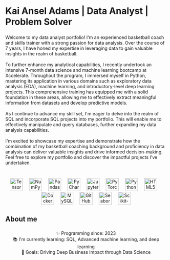 <h1 align="left">Kai Ansel Adams | Data Analyst | Problem Solver</h1>

###

<p align="left">Welcome to my data analyst portfolio! I'm an experienced basketball coach and skills trainer with a strong passion for data analysis. Over the course of 7 years, I have honed my expertise in leveraging data to gain valuable insights in the realm of basketball.<br><br>To further enhance my analytical capabilities, I recently undertook an intensive 7-month data science and machine learning bootcamp at Xccelerate. Throughout the program, I immersed myself in Python, mastering its application in various domains such as exploratory data analysis (EDA), machine learning, and introductory-level deep learning projects. This comprehensive training has equipped me with a solid foundation in these areas, allowing me to effectively extract meaningful information from datasets and develop predictive models.<br><br>As I continue to advance my skill set, I'm eager to delve into the realm of SQL and incorporate SQL projects into my portfolio. This will enable me to effectively manipulate and query databases, further expanding my data analysis capabilities.<br><br>I'm excited to showcase my expertise and demonstrate how the combination of my basketball coaching background and proficiency in data analysis can deliver valuable insights and drive informed decision-making. Feel free to explore my portfolio and discover the impactful projects I've undertaken.</p>

###

<br clear="both">

<div align="center">
  <img src="https://cdn.jsdelivr.net/gh/devicons/devicon/icons/tensorflow/tensorflow-original.svg" height="40" alt="TensorFlow logo" />
  <img width="12" />
  <img src="https://cdn.jsdelivr.net/gh/devicons/devicon/icons/numpy/numpy-original.svg" height="40" alt="NumPy logo" />
  <img width="12" />
  <img src="https://cdn.jsdelivr.net/gh/devicons/devicon/icons/pandas/pandas-original.svg" height="40" alt="Pandas logo" />
  <img width="12" />
  <img src="https://cdn.jsdelivr.net/gh/devicons/devicon/icons/pycharm/pycharm-original.svg" height="40" alt="PyCharm logo" />
  <img width="12" />
  <img src="https://cdn.jsdelivr.net/gh/devicons/devicon/icons/jupyter/jupyter-original.svg" height="40" alt="Jupyter logo" />
  <img width="12" />
  <img src="https://cdn.jsdelivr.net/gh/devicons/devicon/icons/pytorch/pytorch-original.svg" height="40" alt="PyTorch logo" />
  <img width="12" />
  <img src="https://cdn.jsdelivr.net/gh/devicons/devicon/icons/python/python-original.svg" height="40" alt="Python logo" />
  <img width="12" />
  <img src="https://cdn.jsdelivr.net/gh/devicons/devicon/icons/html5/html5-original.svg" height="40" alt="HTML5 logo" />
  <img width="12" />
  <img src="https://cdn.jsdelivr.net/gh/devicons/devicon/icons/docker/docker-original.svg" height="40" alt="Docker logo" />
  <img width="12" />
  <img src="https://cdn.jsdelivr.net/gh/devicons/devicon/icons/mysql/mysql-original.svg" height="40" alt="MySQL logo" />
  <img width="12" />
  <img src="https://cdn.jsdelivr.net/gh/devicons/devicon/icons/github/github-original.svg" height="40" alt="GitHub logo" />
  <img width="12" />
  <img src="https://seaborn.pydata.org/_static/logo-wide-lightbg.svg" height="40" alt="Seaborn logo" />
  <img width="12" />
  <img src="https://scikit-learn.org/stable/_static/scikit-learn-logo-small.png" height="40" alt="Scikit-learn logo" />
</div>

###

<h2 align="left">About me</h2>

###

<p align="center">✨ Programming since: 2023<br>📚 I'm currently learning: SQL, Advanced machine learning, and deep learning<br>🎯 Goals: Driving Deep Business Impact through Data Science<br>

###
